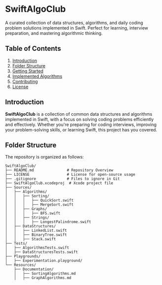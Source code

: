 # SwiftAlgoClub

A curated collection of data structures, algorithms, and daily coding problem solutions implemented in Swift. Perfect for learning, interview preparation, and mastering algorithmic thinking.

## Table of Contents
1. [Introduction](#introduction)
2. [Folder Structure](#folder-structure)
3. [Getting Started](#getting-started)
4. [Implemented Algorithms](#implemented-algorithms)
5. [Contributing](#contributing)
6. [License](#license)

## Introduction
**SwiftAlgoClub** is a collection of common data structures and algorithms implemented in Swift, with a focus on solving coding problems efficiently and effectively. Whether you're preparing for coding interviews, improving your problem-solving skills, or learning Swift, this project has you covered.

## Folder Structure
The repository is organized as follows:

```plaintext
SwiftAlgoClub/
├── README.md               # Repository Overview
├── LICENSE                 # License for open-source usage
├── .gitignore              # Files to ignore in Git
├── SwiftAlgoClub.xcodeproj  # Xcode project file
├── Sources/
│   ├── Algorithms/
│   │   ├── Sorting/
│   │   │   ├── QuickSort.swift
│   │   │   ├── MergeSort.swift
│   │   ├── Graphs/
│   │   │   ├── BFS.swift
│   │   ├── Strings/
│   │   │   ├── LongestPalindrome.swift
│   ├── DataStructures/
│   │   ├── LinkedList.swift
│   │   ├── BinaryTree.swift
│   │   ├── Stack.swift
├── Tests/
│   ├── AlgorithmsTests.swift
│   ├── DataStructuresTests.swift
├── Playgrounds/
│   ├── Experimentation.playground/
└── Resources/
    ├── Documentation/
    │   ├── SortingAlgorithms.md
    │   ├── GraphAlgorithms.md
